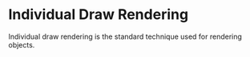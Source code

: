 # Individual Draw Rendering

Individual draw rendering is the standard technique used for rendering objects. 